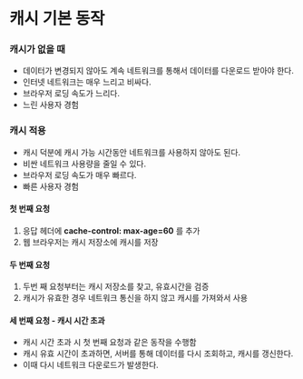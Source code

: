 # 캐시 기본 동작

### 캐시가 없을 때

- 데이터가 변경되지 않아도 계속 네트워크를 통해서 데이터를 다운로드 받아야 한다.
- 인터넷 네트워크는 매우 느리고 비싸다.
- 브라우저 로딩 속도가 느리다.
- 느린 사용자 경험

### 캐시 적용

- 캐시 덕분에 캐시 가능 시간동안 네트워크를 사용하지 않아도 된다.
- 비싼 네트워크 사용량을 줄일 수 있다.
- 브라우저 로딩 속도가 매우 빠르다.
- 빠른 사용자 경험


#### 첫 번째 요청

1. 응답 헤더에 __cache-control: max-age=60__ 를 추가
2. 웹 브라우저는 캐시 저장소에 캐시를 저장

#### 두 번째 요청

1. 두번 째 요청부터는 캐시 저장소를 찾고, 유효시간을 검증
2. 캐시가 유효한 경우 네트워크 통신을 하지 않고 캐시를 가져와서 사용

#### 세 번째 요청 - 캐시 시간 초과

- 캐시 시간 초과 시 첫 번째 요청과 같은 동작을 수행함
- 캐시 유효 시간이 초과하면, 서버를 통해 데이터를 다시 조회하고, 캐시를 갱신한다.
- 이때 다시 네트워크 다운로드가 발생한다.


